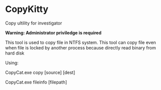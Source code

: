 # CopyKitty
Copy ultility for investigator

**Warning: Administrator priviledge is required**

This tool is used to copy file in NTFS system. This tool can copy file even when file is locked by another process because directly read binary from hard disk

Using:
        
CopyCat.exe copy [source] [dest]

CopyCat.exe fileinfo [filepath]
